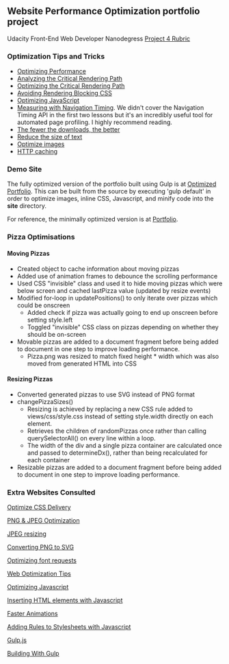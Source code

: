 ## Website Performance Optimization portfolio project

Udacity Front-End Web Developer Nanodegress [Project 4 Rubric](https://www.udacity.com/course/viewer/#!/c-nd001/l-2735848561/m-2686388535)

### Optimization Tips and Tricks
* [Optimizing Performance](https://developers.google.com/web/fundamentals/performance/ "web performance")
* [Analyzing the Critical Rendering Path](https://developers.google.com/web/fundamentals/performance/critical-rendering-path/analyzing-crp.html "analyzing crp")
* [Optimizing the Critical Rendering Path](https://developers.google.com/web/fundamentals/performance/critical-rendering-path/optimizing-critical-rendering-path.html "optimize the crp!")
* [Avoiding Rendering Blocking CSS](https://developers.google.com/web/fundamentals/performance/critical-rendering-path/render-blocking-css.html "render blocking css")
* [Optimizing JavaScript](https://developers.google.com/web/fundamentals/performance/critical-rendering-path/adding-interactivity-with-javascript.html "javascript")
* [Measuring with Navigation Timing](https://developers.google.com/web/fundamentals/performance/critical-rendering-path/measure-crp.html "nav timing api"). We didn't cover the Navigation Timing API in the first two lessons but it's an incredibly useful tool for automated page profiling. I highly recommend reading.
* <a href="https://developers.google.com/web/fundamentals/performance/optimizing-content-efficiency/eliminate-downloads.html">The fewer the downloads, the better</a>
* <a href="https://developers.google.com/web/fundamentals/performance/optimizing-content-efficiency/optimize-encoding-and-transfer.html">Reduce the size of text</a>
* <a href="https://developers.google.com/web/fundamentals/performance/optimizing-content-efficiency/image-optimization.html">Optimize images</a>
* <a href="https://developers.google.com/web/fundamentals/performance/optimizing-content-efficiency/http-caching.html">HTTP caching</a>

### Demo Site
The fully optimized version of the portfolio built using Gulp is at [Optimized Portfolio](https://randalp.github.io/frontend-nanodegree-mobile-portfolio/site). This can be built from the source by executing 'gulp default' in order to optimize images, inline CSS, Javascript, and minify code into the __site__ directory.

For reference, the minimally optimized version is at [Portfolio](https://randalp.github.io/frontend-nanodegree-mobile-portfolio).


### Pizza Optimisations
#### Moving Pizzas
* Created object to cache information about moving pizzas
* Added use of animation frames to debounce the scrolling performance
* Used CSS "invisible" class and used it to hide moving pizzas which were below screen and cached lastPizza value (updated by resize events)
* Modified for-loop in updatePositions() to only iterate over pizzas which could be onscreen
  * Added check if pizza was actually going to end up onscreen before setting style.left
  * Toggled "invisible" CSS class on pizzas depending on whether they should be on-screen
* Movable pizzas are added to a document fragment before being added to document in one step to improve loading performance.
  * Pizza.png was resized to match fixed height * width which was also moved from generated HTML into CSS

#### Resizing Pizzas
* Converted generated pizzas to use SVG instead of PNG format
* changePizzaSizes()
  * Resizing is achieved by replacing a new CSS rule added to views/css/style.css instead of setting style.width directly on each element.
  * Retrieves the children of randomPizzas once rather than calling querySelectorAll() on every line within a loop.
  * The width of the div and a single pizza container are calculated once and passed to determineDx(), rather than being recalculated for each container
* Resizable pizzas are added to a document fragment before being added to document in one step to improve loading performance.

### Extra Websites Consulted
[Optimize CSS Delivery](https://developers.google.com/speed/docs/insights/OptimizeCSSDelivery)

[PNG & JPEG Optimization](https://tinypng.com)

[JPEG resizing](http://www.picresize.com/results)

[Converting PNG to SVG](http://quasimondo.com/ZorroSVG)

[Optimizing font requests](https://developers.google.com/fonts/docs/getting_started#Optimizing_Requests)

[Web Optimization Tips](http://www.hongkiat.com/blog/ultimate-guide-to-web-optimization-tips-best-practices)

[Optimizing Javascript](https://developers.google.com/speed/articles/optimizing-javascript)

[Inserting HTML elements with Javascript](http://stackoverflow.com/questions/814564/inserting-html-elements-with-javascript)

[Faster Animations](http://www.html5rocks.com/en/tutorials/speed/animations)

[Adding Rules to Stylesheets with Javascript](http://davidwalsh.name/add-rules-stylesheets)

[Gulp.js](http://gulpjs.com/)

[Building With Gulp](http://www.smashingmagazine.com/2014/06/11/building-with-gulp)